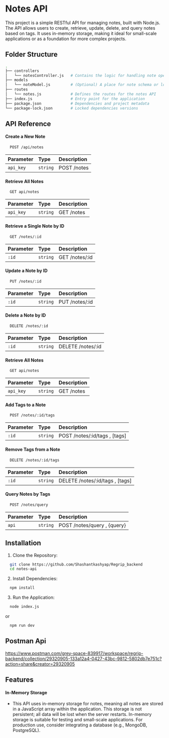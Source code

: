 
# Notes API

This project is a simple RESTful API for managing notes, built with Node.js. The API allows users to create, retrieve, update, delete, and query notes based on tags. It uses in-memory storage, making it ideal for small-scale applications or as a foundation for more complex projects.

## Folder Structure

``` bash 
.
├── controllers
│   └── notesController.js   # Contains the logic for handling note operations
├── models
│   └── noteModel.js         # (Optional) A place for note schema or logic related to notes data structure
├── routes
│   └── notes.js             # Defines the routes for the notes API
├── index.js                 # Entry point for the application
├── package.json             # Dependencies and project metadata
└── package-lock.json        # Locked dependencies versions
```
## API Reference

#### Create a New Note

```http
  POST /api/notes
```

| Parameter | Type     | Description                |
| :-------- | :------- | :------------------------- |
| `api_key` | `string` | POST /notes |

#### Retrieve All Notes

```http
  GET api/notes
```

| Parameter | Type     | Description                       |
| :-------- | :------- | :-------------------------------- |
| `api_key`      | `string` | GET /notes |

#### Retrieve a Single Note by ID

```http
  GET /notes/:id
```

| Parameter | Type     | Description                       |
| :-------- | :------- | :-------------------------------- |
| `:id`      | `string` | GET /notes/:id |

#### Update a Note by ID

```http
  PUT /notes/:id
```

| Parameter | Type     | Description                       |
| :-------- | :------- | :-------------------------------- |
| `:id`      | `string` | PUT /notes/:id |

#### Delete a Note by ID

```http
  DELETE /notes/:id
```

| Parameter | Type     | Description                       |
| :-------- | :------- | :-------------------------------- |
| `:id`      | `string` | DELETE /notes/:id |

#### Retrieve All Notes

```http
  GET api/notes
```

| Parameter | Type     | Description                       |
| :-------- | :------- | :-------------------------------- |
| `api_key`      | `string` | GET /notes |

#### Add Tags to a Note

```http
  POST /notes/:id/tags
```

| Parameter | Type     | Description                       |
| :-------- | :------- | :-------------------------------- |
| `:id`      | `string` |POST /notes/:id/tags , [tags] |

#### Remove Tags from a Note

```http
  DELETE /notes/:id/tags
```

| Parameter | Type     | Description                       |
| :-------- | :------- | :-------------------------------- |
| `:id`      | `string` |DELETE /notes/:id/tags , [tags] |

#### Query Notes by Tags

```http
  POST /notes/query
```

| Parameter | Type     | Description                       |
| :-------- | :------- | :-------------------------------- |
| `api`      | `string` |POST /notes/query , {query} |


## Installation

 1. Clone the Repository:

```bash
  git clone https://github.com/Shashantkashyap/Regrip_backend
  cd notes-api
```

2. Install Dependencies:

```bash
  npm install
```

3. Run the Application:

```bash
  node index.js
```
or 
```bash
  npm run dev
```
## Postman Api

https://www.postman.com/grey-space-839917/workspace/regrip-backend/collection/29320905-133a12a4-0427-43bc-9812-5802db7e751c?action=share&creator=29320905
## Features

#### In-Memory Storage
- This API uses in-memory storage for notes, meaning all notes are stored in a JavaScript array within the application. This storage is not persistent; all data will be lost when the server restarts. In-memory storage is suitable for testing and small-scale applications. For production use, consider integrating a database (e.g., MongoDB, PostgreSQL).
